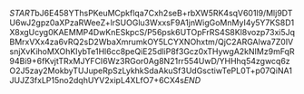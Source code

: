 $START$bJ6E458YThsPKeuMCpkflqa7Cxh2seB+rbXW5RK4sqV601l9/Mlj9DTU6wJ2gpz0aXPzaRWeeZ+lrSUOGlu3WxxsF9A1jnWigGoMnMyI4y5Y7KS8D1X8xgUcyg0KAEMMP4DwKnESkpcS/P56psk6UTOpFrRS4S8Kl8vozp73xi5JqBMrxVXx4za6vRQ2sD2WbaXmrumkOY5LCYXNOhxtm/QjC2ARGAlwa7Z0IVsnjXvKihoMXOhKIybTe1Hl6cc8peQiE25dliP8f3Gcz0xTHywgA2kNIMz9mFqR94Bi9+6fKvjtTRxMJYFCI6Wz3RGor0Ag8N21rr554UwD/YHHhq54zgwcq6zO2J5zay2MokbyTUJupeRpSzLykhkSdaAkuSf3UdGsctiwTePL0T+p07QiNA1JUJZ3fxLP15no2dqhUYV2xipL4XLfO7+6CX4s$END$